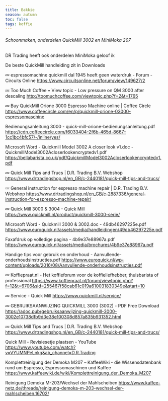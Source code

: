 ```yaml
---
title: Bakkie
season: autumn
toc: false
tags: koffie
---
```


###### Schoonmaken, onderdelen QuickMill 3002 en MiniMoka 207

DR Trading heeft ook onderdelen MiniMoka geloof ik

De beste QuickMill handleiding zit in Downloads

💤 espressomachine quickmill dal 1945 heeft geen waterdruk - Forum - Circuits Online
https://www.circuitsonline.net/forum/view/149627/2

💤 Too Much Coffee • View topic - Low pressure on QM 3000 after descaling
http://toomuchcoffee.com/viewtopic.php?f=2&t=1765

💤 Buy QuickMill Orione 3000 Espresso Machine online | Coffee Circle
https://www.coffeecircle.com/en/p/quickmill-orione-03000-espressomaschine

Bedienungsanleitung 3000 - quick-mill-orione-bedienungsanleitung.pdf
https://cdn.coffeecircle.com/f6033404-2f6b-465d-8667-1cc1bc4bfc57/-/inline/yes/

Microsoft Word - Quickmill Model 3002 A closer look v1.doc - QuickmillModel3002Acloserlookencryptedv1.pdf
https://bellabarista.co.uk/pdf/QuickmillModel3002Acloserlookencryptedv1.pdf

💤 Quick Mill Tips and Trucs | D.R. Trading B.V. Webshop
https://www.drtradingshop.nl/en_GB/c-2440181/quick-mill-tips-and-trucs/

💤 General instruction for espresso machine repair | D.R. Trading B.V. Webshop
https://www.drtradingshop.nl/en_GB/c-2887336/general-instruction-for-espresso-machine-repair/

💤 Quick Mill 3000 & 3004 - Quick Mill
https://www.quickmill.nl/product/quickmill-3000-serie/

Microsoft Word - Quickmill 3000 & 3002.doc - 49db46297225e.pdf
https://www.euroquick.nl/assets/media/handleidingen/49db46297225e.pdf

Faxafdruk op volledige pagina - 4b9e37e88967a.pdf
https://www.euroquick.nl/assets/media/brochures/4b9e37e88967a.pdf

Handige tips voor gebruik en onderhoud - Aanvullende-onderhoudsinstructies.pdf
https://www.euroquick.nl/wp-content/uploads/2016/08/Aanvullende-onderhoudsinstructies.pdf

💤 Koffiepraat.nl - Het koffieforum voor de koffieliefhebber, thuisbarista of professional
https://www.koffiepraat.nl/forum/viewtopic.php?f=12&t=6706&sid=255467f58cab61c019a610031830349e&start=10

💤 Service - Quick Mill
https://www.quickmill.nl/service/

💤 GEBRUIKSAANWIJZING QUICKMILL 3000 (3002) - PDF Free Download
https://adoc.pub/gebruiksaanwijzing-quickmill-3000-3002e10738dfb9d3e38e100308d857a835b931352.html

💤 Quick Mill Tips and Trucs | D.R. Trading B.V. Webshop
https://www.drtradingshop.nl/en_GB/c-2440181/quick-mill-tips-and-trucs/

Quick Mill - Revisiesetje plaatsen - YouTube
https://www.youtube.com/watch?v=VYUMNPeLnkg&ab_channel=D.R.Trading

Komplettreinigung der Demoka M207 – KaffeeWiki - die Wissensdatenbank rund um Espresso, Espressomaschinen und Kaffee
https://www.kaffeewiki.de/wiki/Komplettreinigung_der_Demoka_M207

Reinigung Demoka M-203/Wechsel der Mahlscheiben
https://www.kaffee-netz.de/threads/reinigung-demoka-m-203-wechsel-der-mahlscheiben.16702/

